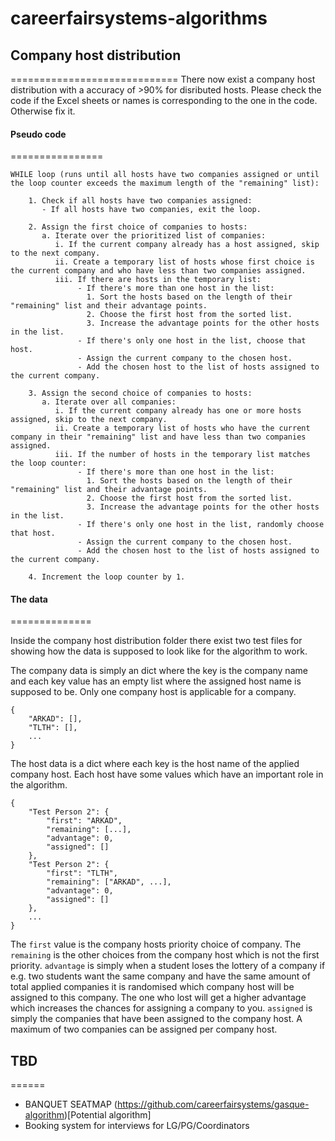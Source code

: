 # careerfairsystems-algorithms

## Company host distribution
=============================
There now exist a company host distribution with a accuracy of >90% for disributed hosts.
Please check the code if the Excel sheets or names is corresponding to the one in the code. Otherwise fix it.

#### Pseudo code
================
```
WHILE loop (runs until all hosts have two companies assigned or until the loop counter exceeds the maximum length of the "remaining" list):

    1. Check if all hosts have two companies assigned:
       - If all hosts have two companies, exit the loop.

    2. Assign the first choice of companies to hosts:
       a. Iterate over the prioritized list of companies:
          i. If the current company already has a host assigned, skip to the next company.
          ii. Create a temporary list of hosts whose first choice is the current company and who have less than two companies assigned.
          iii. If there are hosts in the temporary list:
               - If there's more than one host in the list:
                 1. Sort the hosts based on the length of their "remaining" list and their advantage points.
                 2. Choose the first host from the sorted list.
                 3. Increase the advantage points for the other hosts in the list.
               - If there's only one host in the list, choose that host.
               - Assign the current company to the chosen host.
               - Add the chosen host to the list of hosts assigned to the current company.

    3. Assign the second choice of companies to hosts:
       a. Iterate over all companies:
          i. If the current company already has one or more hosts assigned, skip to the next company.
          ii. Create a temporary list of hosts who have the current company in their "remaining" list and have less than two companies assigned.
          iii. If the number of hosts in the temporary list matches the loop counter:
               - If there's more than one host in the list:
                 1. Sort the hosts based on the length of their "remaining" list and their advantage points.
                 2. Choose the first host from the sorted list.
                 3. Increase the advantage points for the other hosts in the list.
               - If there's only one host in the list, randomly choose that host.
               - Assign the current company to the chosen host.
               - Add the chosen host to the list of hosts assigned to the current company.

    4. Increment the loop counter by 1.
```

#### The data
==============

Inside the company host distribution folder there exist two test files for showing how the data is supposed to look like for the algorithm to work.

The company data is simply an dict where the key is the company name and each key value has an empty list where the assigned host name is supposed to be. Only one company host is applicable for a company.
```
{
    "ARKAD": [],
    "TLTH": [],
    ...
}
```

The host data is a dict where each key is the host name of the applied company host. Each host have some values which have an important role in the algorithm.
```
{
    "Test Person 2": {
        "first": "ARKAD",
        "remaining": [...],
        "advantage": 0,
        "assigned": []
    },
    "Test Person 2": {
        "first": "TLTH",
        "remaining": ["ARKAD", ...],
        "advantage": 0,
        "assigned": []
    },
    ...
}
```
The `first` value is the company hosts priority choice of company. The `remaining` is the other choices from the company host which is not the first priority. `advantage` is simply when a student loses the lottery of a company if e.g. two students want the same company and have the same amount of total applied companies it is randomised which company host will be assigned to this company. The one who lost will get a higher advantage which increases the chances for assigning a company to you. `assigned` is simply the companies that have been assigned to the company host. A maximum of two companies can be assigned per company host.


## TBD
======
- BANQUET SEATMAP (https://github.com/careerfairsystems/gasque-algorithm)[Potential algorithm]
- Booking system for interviews for LG/PG/Coordinators

